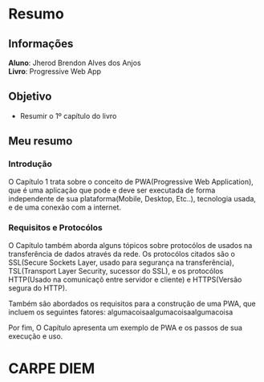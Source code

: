 # Resumo

## Informações

  **Aluno**: Jherod Brendon Alves dos Anjos  
  **Livro**: Progressive Web App

## Objetivo

- Resumir o 1º capítulo do livro

## Meu resumo

### Introdução

O Capítulo 1 trata sobre o conceito de PWA(Progressive Web Application), que é uma aplicação que pode e deve ser executada de 
forma independente de sua plataforma(Mobile, Desktop, Etc..), tecnologia usada, e de uma conexão com a internet.

### Requisitos e Protocólos

O Capítulo também aborda alguns tópicos sobre protocólos de usados na transferência de dados através da rede. Os protocólos 
citados são o SSL(Secure Sockets Layer, usado para segurança na transferência), TSL(Transport Layer Security, sucessor do SSL), e
os protocólos HTTP(Usado na comunicaçõ entre servidor e cliente) e HTTPS(Versão segura do HTTP).

Também são abordados os requisitos para a construção de uma PWA, que incluem os seguintes fatores: algumacoisaalgumacoisaalgumacoisa

Por fim, O Capítulo apresenta um exemplo de PWA e os passos de sua execução e uso.

# CARPE DIEM
